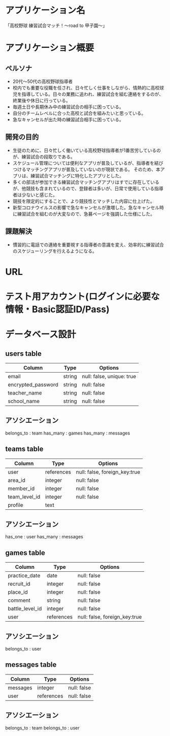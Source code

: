 # アプリケーション名
「高校野球 練習試合マッチ！〜road to 甲子園〜」

# アプリケーション概要
## ペルソナ
- 20代〜50代の高校野球指導者
- 校内でも重要な役職を任され、日々忙しく仕事をしながら、情熱的に高校球児を指導している。日々の業務に追われ、練習試合を組む連絡をするのが、終業後や休日に行っている。
- 毎週土日や長期休み中の練習試合の相手に困っている。
- 自分のチームレベルに合った高校と試合を組みたいと思っている。
- 急なキャンセルが出た時の練習試合相手に困っている。

## 開発の目的
- 生徒のために、日々忙しく働いている高校野球指導者が1番苦労しているのが、練習試合の段取りである。
- スケジュール管理については便利なアプリが普及しているが、指導者を結びつけるマッチングアプリが普及していないのが現状である。
 そのため、本アプリは、練習試合マッチングに特化したアプリとした。
- 多くの部活が参加できる練習試合マッチングアプリはすでに存在しているが、他競技も含まれているので、登録者は多いが、日常で使用している指導者は少ないと感じた。
- 競技を限定的にすることで、より競技性とマッチした内容に仕上げた。
- 新型コロナウイルスの影響で急なキャンセルが激増した。急なキャンセル時に練習試合を組むのが大変なので、急募ページを強調した仕様にした。

## 課題解決
- 慣習的に電話での連絡を重要視する指導者の意識を変え、効率的に練習試合のスケジューリングを行えるようになる。

# URL


# テスト用アカウント(ログインに必要な情報・Basic認証ID/Pass)

# データベース設計
## users table

| Column             | Type     | Options                   |
|--------------------|----------|---------------------------|
| email              | string   | null: false, unique: true |
| encrypted_password | string   | null: false               |
| teacher_name       | string   | null: false               |
| school_name        | string   | null: false               |

## アソシエーション
belongs_to : team
has_many : games
has_many : messages


## teams table

| Column        | Type       | Options                       |
|---------------|------------|-------------------------------|
| user          | references | null: false, foreign_key:true |
| area_id       | integer    | null: false                   |
| member_id     | integer    | null: false                   |
| team_level_id | integer    | null: false                   |
| profile       | text       |                               |

## アソシエーション
has_one : user
has_many : messages

## games table

| Column          | Type       | Options                       |
|-----------------|------------|-------------------------------|
| practice_date   | date       | null: false                   |
| recruit_id      | integer    | null: false                   |
| place_id        | integer    | null: false                   |
| comment         | string     | null: false                   |
| battle_level_id | integer    | null: false                   |
| user            | references | null: false, foreign_key:true |

## アソシエーション
belongs_to : user

## messages table

| Column      | Type       | Options     |
|-------------|------------|-------------|
| messages    | integer    | null: false |
| user        | references | null: false |

## アソシエーション
belongs_to : team
belongs_to : user
